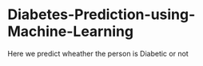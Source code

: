 # Diabetes-Prediction-using-Machine-Learning
Here we predict wheather the person is Diabetic or not
